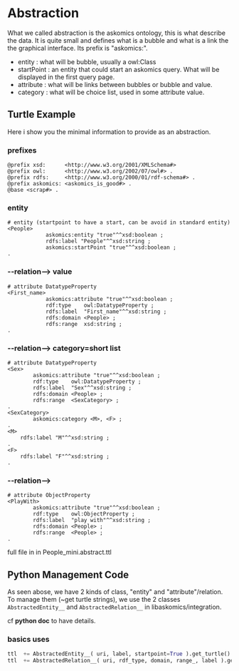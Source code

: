 # Abstraction

What we called abstraction is the askomics ontology, this is what describe the data.
It is quite small and defines what is a bubble and what is a link the the graphical interface.
Its prefix is "askomics:".
* entity : what will be bubble, usually a owl:Class
* startPoint : an entity that could start an askomics query. What will be displayed in the first query page.
* attribute : what will be links between bubbles or bubble and value.
* category : what will be choice list, used in some attribute value.

## Turtle Example
Here i show you the minimal information to provide as an abstraction.
### prefixes
```
@prefix xsd:      <http://www.w3.org/2001/XMLSchema#>
@prefix owl:      <http://www.w3.org/2002/07/owl#> .
@prefix rdfs:     <http://www.w3.org/2000/01/rdf-schema#> .
@prefix askomics: <askomics_is_good#> .
@base <scrap#> .
```
### entity
```
# entity (startpoint to have a start, can be avoid in standard entity)
<People>
            askomics:entity "true"^^xsd:boolean ;
            rdfs:label "People"^^xsd:string ;
            askomics:startPoint "true"^^xsd:boolean ;
.
```
### <entity> --relation--> value
```
# attribute DatatypeProperty
<First_name>
            askomics:attribute "true"^^xsd:boolean ;
            rdf:type    owl:DatatypeProperty ;
            rdfs:label  "First_name"^^xsd:string ;
            rdfs:domain <People> ;
            rdfs:range  xsd:string ;
.
```
### <entity> --relation--> category=short list
```
# attribute DatatypeProperty
<Sex>
        askomics:attribute "true"^^xsd:boolean ;
        rdf:type    owl:DatatypeProperty ;
        rdfs:label  "Sex"^^xsd:string ;
        rdfs:domain <People> ;
        rdfs:range  <SexCategory> ;
.
<SexCategory>
        askomics:category <M>, <F> ;
.
<M>
    rdfs:label "M"^^xsd:string ;
.
<F>
    rdfs:label "F"^^xsd:string ;
.

```
### <entity> --relation--> <entity>
```
# attribute ObjectProperty
<PlayWith>
        askomics:attribute "true"^^xsd:boolean ;
        rdf:type    owl:ObjectProperty ;
        rdfs:label  "play with"^^xsd:string ;
        rdfs:domain <People> ;
        rdfs:range  <People> ;
.
```

full file in in People_mini.abstract.ttl

## Python Management Code
As seen abose, we have 2 kinds of class, "entity" and "attribute"/relation.
To manage them (~get turtle strings), we use the 2 classes ```AbstractedEntity__``` and ```AbstractedRelation__``` in libaskomics/integration.

cf __python doc__ to have details.
### basics uses
```python
ttl  += AbstractedEntity__( uri, label, startpoint=True ).get_turtle()
ttl  += AbstractedRelation__( uri, rdf_type, domain, range_, label ).get_turtle()
```
